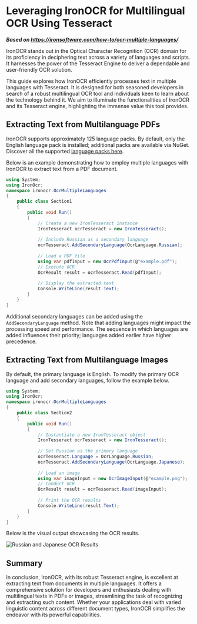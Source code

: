 # Leveraging IronOCR for Multilingual OCR Using Tesseract

***Based on <https://ironsoftware.com/how-to/ocr-multiple-languages/>***


IronOCR stands out in the Optical Character Recognition (OCR) domain for its proficiency in deciphering text across a variety of languages and scripts. It harnesses the power of the Tesseract Engine to deliver a dependable and user-friendly OCR solution.

This guide explores how IronOCR efficiently processes text in multiple languages with Tesseract. It is designed for both seasoned developers in search of a robust multilingual OCR tool and individuals keen to learn about the technology behind it. We aim to illuminate the functionalities of IronOCR and its Tesseract engine, highlighting the immense value this tool provides.



## Extracting Text from Multilanguage PDFs

IronOCR supports approximately 125 language packs. By default, only the English language pack is installed; additional packs are available via NuGet. Discover all the supported [language packs here](https://ironsoftware.com/csharp/ocr/languages).

Below is an example demonstrating how to employ multiple languages with IronOCR to extract text from a PDF document.

```cs
using System;
using IronOcr;
namespace ironocr.OcrMultipleLanguages
{
    public class Section1
    {
        public void Run()
        {
            // Create a new IronTesseract instance
            IronTesseract ocrTesseract = new IronTesseract();
            
            // Include Russian as a secondary language
            ocrTesseract.AddSecondaryLanguage(OcrLanguage.Russian);
            
            // Load a PDF file
            using var pdfInput = new OcrPdfInput(@"example.pdf");
            // Execute OCR
            OcrResult result = ocrTesseract.Read(pdfInput);
            
            // Display the extracted text
            Console.WriteLine(result.Text);
        }
    }
}
```

Additional secondary languages can be added using the `AddSecondaryLanguage` method. Note that adding languages might impact the processing speed and performance. The sequence in which languages are added influences their priority; languages added earlier have higher precedence.

## Extracting Text from Multilanguage Images

By default, the primary language is English. To modify the primary OCR language and add secondary languages, follow the example below.

```cs
using System;
using IronOcr;
namespace ironocr.OcrMultipleLanguages
{
    public class Section2
    {
        public void Run()
        {
            // Instantiate a new IronTesseract object
            IronTesseract ocrTesseract = new IronTesseract();
            
            // Set Russian as the primary language
            ocrTesseract.Language = OcrLanguage.Russian;
            ocrTesseract.AddSecondaryLanguage(OcrLanguage.Japanese);
            
            // Load an image
            using var imageInput = new OcrImageInput(@"example.png");
            // Conduct OCR
            OcrResult result = ocrTesseract.Read(imageInput);
            
            // Print the OCR results
            Console.WriteLine(result.Text);
        }
    }
}
```

Below is the visual output showcasing the OCR results.

![Russian and Japanese OCR Results](https://ironsoftware.com/static-assets/ocr/how-to/multiple-languages/russian_japanese%20.webp)

## Summary

In conclusion, IronOCR, with its robust Tesseract engine, is excellent at extracting text from documents in multiple languages. It offers a comprehensive solution for developers and enthusiasts dealing with multilingual texts in PDFs or images, streamlining the task of recognizing and extracting such content. Whether your applications deal with varied linguistic content across different document types, IronOCR simplifies the endeavor with its powerful capabilities.